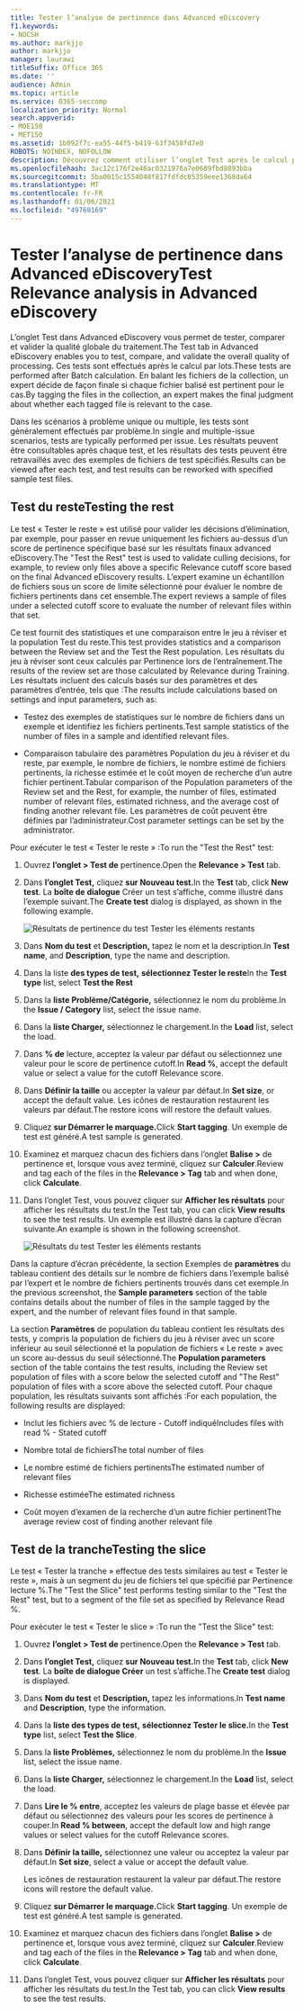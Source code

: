 ```yaml
---
title: Tester l’analyse de pertinence dans Advanced eDiscovery
f1.keywords:
- NOCSH
ms.author: markjjo
author: markjjo
manager: laurawi
titleSuffix: Office 365
ms.date: ''
audience: Admin
ms.topic: article
ms.service: O365-seccomp
localization_priority: Normal
search.appverid:
- MOE150
- MET150
ms.assetid: 1b092f7c-ea55-44f5-b419-63f3458fd7e0
ROBOTS: NOINDEX, NOFOLLOW
description: Découvrez comment utiliser l’onglet Test après le calcul par lots dans Advanced eDiscovery pour tester, comparer et valider la qualité globale du traitement.
ms.openlocfilehash: 3ac12c176f2e46ac0321976a7e0689fbd8893bba
ms.sourcegitcommit: 5ba0015c1554048f817fdfdc85359eee1368da64
ms.translationtype: MT
ms.contentlocale: fr-FR
ms.lasthandoff: 01/06/2021
ms.locfileid: "49769169"
---
```

# <a name="test-relevance-analysis-in-advanced-ediscovery"></a><span data-ttu-id="16147-103">Tester l’analyse de pertinence dans Advanced eDiscovery</span><span class="sxs-lookup"><span data-stu-id="16147-103">Test Relevance analysis in Advanced eDiscovery</span></span>
  
<span data-ttu-id="16147-104">L’onglet Test dans Advanced eDiscovery vous permet de tester, comparer et valider la qualité globale du traitement.</span><span class="sxs-lookup"><span data-stu-id="16147-104">The Test tab in Advanced eDiscovery enables you to test, compare, and validate the overall quality of processing.</span></span> <span data-ttu-id="16147-105">Ces tests sont effectués après le calcul par lots.</span><span class="sxs-lookup"><span data-stu-id="16147-105">These tests are performed after Batch calculation.</span></span> <span data-ttu-id="16147-106">En balant les fichiers de la collection, un expert décide de façon finale si chaque fichier balisé est pertinent pour le cas.</span><span class="sxs-lookup"><span data-stu-id="16147-106">By tagging the files in the collection, an expert makes the final judgment about whether each tagged file is relevant to the case.</span></span>
  
<span data-ttu-id="16147-107">Dans les scénarios à problème unique ou multiple, les tests sont généralement effectués par problème.</span><span class="sxs-lookup"><span data-stu-id="16147-107">In single and multiple-issue scenarios, tests are typically performed per issue.</span></span> <span data-ttu-id="16147-108">Les résultats peuvent être consultables après chaque test, et les résultats des tests peuvent être retravaillés avec des exemples de fichiers de test spécifiés.</span><span class="sxs-lookup"><span data-stu-id="16147-108">Results can be viewed after each test, and test results can be reworked with specified sample test files.</span></span>
  
## <a name="testing-the-rest"></a><span data-ttu-id="16147-109">Test du reste</span><span class="sxs-lookup"><span data-stu-id="16147-109">Testing the rest</span></span>

<span data-ttu-id="16147-110">Le test « Tester le reste » est utilisé pour valider les décisions d’élimination, par exemple, pour passer en revue uniquement les fichiers au-dessus d’un score de pertinence spécifique basé sur les résultats finaux advanced eDiscovery.</span><span class="sxs-lookup"><span data-stu-id="16147-110">The "Test the Rest" test is used to validate culling decisions, for example, to review only files above a specific Relevance cutoff score based on the final Advanced eDiscovery results.</span></span> <span data-ttu-id="16147-111">L’expert examine un échantillon de fichiers sous un score de limite sélectionné pour évaluer le nombre de fichiers pertinents dans cet ensemble.</span><span class="sxs-lookup"><span data-stu-id="16147-111">The expert reviews a sample of files under a selected cutoff score to evaluate the number of relevant files within that set.</span></span>
  
<span data-ttu-id="16147-112">Ce test fournit des statistiques et une comparaison entre le jeu à réviser et la population Test du reste.</span><span class="sxs-lookup"><span data-stu-id="16147-112">This test provides statistics and a comparison between the Review set and the Test the Rest population.</span></span> <span data-ttu-id="16147-113">Les résultats du jeu à réviser sont ceux calculés par Pertinence lors de l’entraînement.</span><span class="sxs-lookup"><span data-stu-id="16147-113">The results of the review set are those calculated by Relevance during Training.</span></span> <span data-ttu-id="16147-114">Les résultats incluent des calculs basés sur des paramètres et des paramètres d’entrée, tels que :</span><span class="sxs-lookup"><span data-stu-id="16147-114">The results include calculations based on settings and input parameters, such as:</span></span>
  
- <span data-ttu-id="16147-115">Testez des exemples de statistiques sur le nombre de fichiers dans un exemple et identifiez les fichiers pertinents.</span><span class="sxs-lookup"><span data-stu-id="16147-115">Test sample statistics of the number of files in a sample and identified relevant files.</span></span>

- <span data-ttu-id="16147-116">Comparaison tabulaire des paramètres Population du jeu à réviser et du reste, par exemple, le nombre de fichiers, le nombre estimé de fichiers pertinents, la richesse estimée et le coût moyen de recherche d’un autre fichier pertinent.</span><span class="sxs-lookup"><span data-stu-id="16147-116">Tabular comparison of the Population parameters of the Review set and the Rest, for example, the number of files, estimated number of relevant files, estimated richness, and the average cost of finding another relevant file.</span></span> <span data-ttu-id="16147-117">Les paramètres de coût peuvent être définies par l’administrateur.</span><span class="sxs-lookup"><span data-stu-id="16147-117">Cost parameter settings can be set by the administrator.</span></span>

<span data-ttu-id="16147-118">Pour exécuter le test « Tester le reste » :</span><span class="sxs-lookup"><span data-stu-id="16147-118">To run the "Test the Rest" test:</span></span>

1. <span data-ttu-id="16147-119">Ouvrez **l’onglet \> Test de** pertinence.</span><span class="sxs-lookup"><span data-stu-id="16147-119">Open the **Relevance \> Test** tab.</span></span>

2. <span data-ttu-id="16147-120">Dans **l’onglet Test,** cliquez **sur Nouveau test.**</span><span class="sxs-lookup"><span data-stu-id="16147-120">In the **Test** tab, click **New test**.</span></span> <span data-ttu-id="16147-121">La **boîte de dialogue** Créer un test s’affiche, comme illustré dans l’exemple suivant.</span><span class="sxs-lookup"><span data-stu-id="16147-121">The **Create test** dialog is displayed, as shown in the following example.</span></span>

    ![Résultats de pertinence du test Tester les éléments restants](../media/46e6898a-f929-4fd0-88d9-6f91d04b6ce2.png)
  
3. <span data-ttu-id="16147-123">Dans **Nom du test** et **Description,** tapez le nom et la description.</span><span class="sxs-lookup"><span data-stu-id="16147-123">In **Test name**, and **Description**, type the name and description.</span></span>

4. <span data-ttu-id="16147-124">Dans la liste **des types de test,** **sélectionnez Tester le reste**</span><span class="sxs-lookup"><span data-stu-id="16147-124">In the **Test type** list, select **Test the Rest**</span></span>

5. <span data-ttu-id="16147-125">Dans la **liste Problème/Catégorie,** sélectionnez le nom du problème.</span><span class="sxs-lookup"><span data-stu-id="16147-125">In the **Issue / Category** list, select the issue name.</span></span>

6. <span data-ttu-id="16147-126">Dans la **liste Charger,** sélectionnez le chargement.</span><span class="sxs-lookup"><span data-stu-id="16147-126">In the **Load** list, select the load.</span></span> 

7. <span data-ttu-id="16147-127">Dans **% de** lecture, acceptez la valeur par défaut ou sélectionnez une valeur pour le score de pertinence cutoff.</span><span class="sxs-lookup"><span data-stu-id="16147-127">In **Read %**, accept the default value or select a value for the cutoff Relevance score.</span></span> 

8. <span data-ttu-id="16147-128">Dans **Définir la taille** ou accepter la valeur par défaut.</span><span class="sxs-lookup"><span data-stu-id="16147-128">In **Set size**, or accept the default value.</span></span> <span data-ttu-id="16147-129">Les icônes de restauration restaurent les valeurs par défaut.</span><span class="sxs-lookup"><span data-stu-id="16147-129">The restore icons will restore the default values.</span></span>

9. <span data-ttu-id="16147-130">Cliquez **sur Démarrer le marquage.**</span><span class="sxs-lookup"><span data-stu-id="16147-130">Click **Start tagging**.</span></span> <span data-ttu-id="16147-131">Un exemple de test est généré.</span><span class="sxs-lookup"><span data-stu-id="16147-131">A test sample is generated.</span></span>

10. <span data-ttu-id="16147-132">Examinez et marquez chacun des fichiers dans l’onglet **Balise \>** de pertinence et, lorsque vous avez terminé, cliquez sur **Calculer**.</span><span class="sxs-lookup"><span data-stu-id="16147-132">Review and tag each of the files in the **Relevance \> Tag** tab and when done, click **Calculate**.</span></span>

11. <span data-ttu-id="16147-133">Dans l’onglet Test, vous pouvez cliquer sur **Afficher les résultats** pour afficher les résultats du test.</span><span class="sxs-lookup"><span data-stu-id="16147-133">In the Test tab, you can click **View results** to see the test results.</span></span> <span data-ttu-id="16147-134">Un exemple est illustré dans la capture d’écran suivante.</span><span class="sxs-lookup"><span data-stu-id="16147-134">An example is shown in the following screenshot.</span></span>

    ![Résultats du test Tester les éléments restants](../media/b95744a9-047d-4c29-992d-04fa7e58e58a.png)
  
<span data-ttu-id="16147-136">Dans la capture d’écran précédente, la section Exemples de **paramètres** du tableau contient des détails sur le nombre de fichiers dans l’exemple balisé par l’expert et le nombre de fichiers pertinents trouvés dans cet exemple.</span><span class="sxs-lookup"><span data-stu-id="16147-136">In the previous screenshot, the **Sample parameters** section of the table contains details about the number of files in the sample tagged by the expert, and the number of relevant files found in that sample.</span></span>
  
<span data-ttu-id="16147-137">La section **Paramètres** de population du tableau contient les résultats des tests, y compris la population de fichiers du jeu à réviser avec un score inférieur au seuil sélectionné et la population de fichiers « Le reste » avec un score au-dessus du seuil sélectionné.</span><span class="sxs-lookup"><span data-stu-id="16147-137">The **Population parameters** section of the table contains the test results, including the Review set population of files with a score below the selected cutoff and "The Rest" population of files with a score above the selected cutoff.</span></span> <span data-ttu-id="16147-138">Pour chaque population, les résultats suivants sont affichés :</span><span class="sxs-lookup"><span data-stu-id="16147-138">For each population, the following results are displayed:</span></span>
  
- <span data-ttu-id="16147-139">Inclut les fichiers avec % de lecture - Cutoff indiqué</span><span class="sxs-lookup"><span data-stu-id="16147-139">Includes files with read % - Stated cutoff</span></span>

- <span data-ttu-id="16147-140">Nombre total de fichiers</span><span class="sxs-lookup"><span data-stu-id="16147-140">The total number of files</span></span>

- <span data-ttu-id="16147-141">Le nombre estimé de fichiers pertinents</span><span class="sxs-lookup"><span data-stu-id="16147-141">The estimated number of relevant files</span></span>

- <span data-ttu-id="16147-142">Richesse estimée</span><span class="sxs-lookup"><span data-stu-id="16147-142">The estimated richness</span></span>

- <span data-ttu-id="16147-143">Coût moyen d’examen de la recherche d’un autre fichier pertinent</span><span class="sxs-lookup"><span data-stu-id="16147-143">The average review cost of finding another relevant file</span></span>

## <a name="testing-the-slice"></a><span data-ttu-id="16147-144">Test de la tranche</span><span class="sxs-lookup"><span data-stu-id="16147-144">Testing the slice</span></span>

<span data-ttu-id="16147-145">Le test « Tester la tranche » effectue des tests similaires au test « Tester le reste », mais à un segment du jeu de fichiers tel que spécifié par Pertinence lecture %.</span><span class="sxs-lookup"><span data-stu-id="16147-145">The "Test the Slice" test performs testing similar to the "Test the Rest" test, but to a segment of the file set as specified by Relevance Read %.</span></span>

<span data-ttu-id="16147-146">Pour exécuter le test « Tester le slice » :</span><span class="sxs-lookup"><span data-stu-id="16147-146">To run the "Test the Slice" test:</span></span>
  
1. <span data-ttu-id="16147-147">Ouvrez **l’onglet \> Test de** pertinence.</span><span class="sxs-lookup"><span data-stu-id="16147-147">Open the **Relevance \> Test** tab.</span></span>

2. <span data-ttu-id="16147-148">Dans **l’onglet Test,** cliquez **sur Nouveau test.**</span><span class="sxs-lookup"><span data-stu-id="16147-148">In the **Test** tab, click **New test**.</span></span> <span data-ttu-id="16147-149">La **boîte de dialogue Créer** un test s’affiche.</span><span class="sxs-lookup"><span data-stu-id="16147-149">The **Create test** dialog is displayed.</span></span>

3. <span data-ttu-id="16147-150">Dans **Nom du test** et **Description,** tapez les informations.</span><span class="sxs-lookup"><span data-stu-id="16147-150">In **Test name** and **Description**, type the information.</span></span>

4. <span data-ttu-id="16147-151">Dans la **liste des types de test,** **sélectionnez Tester le slice.**</span><span class="sxs-lookup"><span data-stu-id="16147-151">In the **Test type** list, select **Test the Slice**.</span></span>

5. <span data-ttu-id="16147-152">Dans la **liste Problèmes,** sélectionnez le nom du problème.</span><span class="sxs-lookup"><span data-stu-id="16147-152">In the **Issue** list, select the issue name.</span></span>

6. <span data-ttu-id="16147-153">Dans la **liste Charger,** sélectionnez le chargement.</span><span class="sxs-lookup"><span data-stu-id="16147-153">In the **Load** list, select the load.</span></span>

7. <span data-ttu-id="16147-154">Dans **Lire le % entre**, acceptez les valeurs de plage basse et élevée par défaut ou sélectionnez des valeurs pour les scores de pertinence à couper.</span><span class="sxs-lookup"><span data-stu-id="16147-154">In **Read % between**, accept the default low and high range values or select values for the cutoff Relevance scores.</span></span>

8. <span data-ttu-id="16147-155">Dans **Définir la taille,** sélectionnez une valeur ou acceptez la valeur par défaut.</span><span class="sxs-lookup"><span data-stu-id="16147-155">In **Set size**, select a value or accept the default value.</span></span>

    <span data-ttu-id="16147-156">Les icônes de restauration restaurent la valeur par défaut.</span><span class="sxs-lookup"><span data-stu-id="16147-156">The restore icons will restore the default value.</span></span>

9. <span data-ttu-id="16147-157">Cliquez **sur Démarrer le marquage.**</span><span class="sxs-lookup"><span data-stu-id="16147-157">Click **Start tagging**.</span></span> <span data-ttu-id="16147-158">Un exemple de test est généré.</span><span class="sxs-lookup"><span data-stu-id="16147-158">A test sample is generated.</span></span>

10. <span data-ttu-id="16147-159">Examinez et marquez chacun des fichiers dans l’onglet **Balise \>** de pertinence et, lorsque vous avez terminé, cliquez sur **Calculer**.</span><span class="sxs-lookup"><span data-stu-id="16147-159">Review and tag each of the files in the **Relevance \> Tag** tab and when done, click **Calculate**.</span></span>

11. <span data-ttu-id="16147-160">Dans l’onglet Test, vous pouvez cliquer sur **Afficher les résultats** pour afficher les résultats du test.</span><span class="sxs-lookup"><span data-stu-id="16147-160">In the Test tab, you can click **View results** to see the test results.</span></span>

